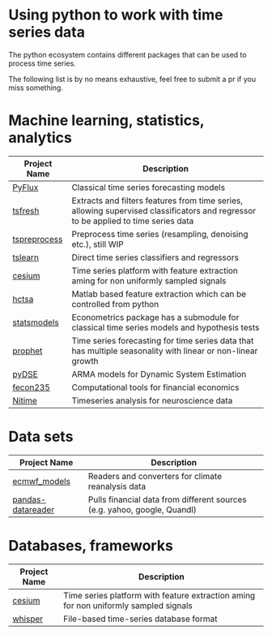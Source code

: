 # Using python to work with time series data

The python ecosystem contains different packages that can be used to process time series. 

The following list is by no means exhaustive, feel free to submit a pr if you miss something.

# Machine learning, statistics, analytics

| Project Name | Description |
| ------- | ------ |
| [PyFlux](https://github.com/RJT1990/pyflux) | Classical time series forecasting models |
| [tsfresh](https://github.com/blue-yonder/tsfresh) | Extracts and filters features from time series, allowing supervised classificators and regressor to be applied to time series data |
| [tspreprocess](https://github.com/MaxBenChrist/tspreprocess) | Preprocess time series (resampling, denoising etc.), still WIP |
| [tslearn](https://github.com/rtavenar/tslearn) | Direct time series classifiers and regressors |
| [cesium](https://github.com/cesium-ml/cesium) | Time series platform with feature extraction aming for non uniformly sampled signals |
| [hctsa](https://github.com/benfulcher/hctsa) | Matlab based feature extraction which can be controlled from python |
| [statsmodels](https://github.com/statsmodels/statsmodels) | Econometrics package has a submodule for classical time series models and hypothesis tests |
| [prophet](https://github.com/facebookincubator/prophet) |  Time series forecasting for time series data that has multiple seasonality with linear or non-linear growth |
| [pyDSE](https://github.com/blue-yonder/pydse) |  ARMA models for Dynamic System Estimation |
| [fecon235](https://github.com/rsvp/fecon235) |  Computational tools for financial economics |  
| [Nitime](https://github.com/nipy/nitime) |  Timeseries analysis for neuroscience data |  

# Data sets
| Project Name | Description |
| ------- | ------ |
| [ecmwf_models](https://github.com/TUW-GEO/ecmwf_models) | Readers and converters for climate reanalysis data |
| [pandas-datareader](https://github.com/pydata/pandas-datareader) | Pulls financial data from different sources (e.g. yahoo, google, Quandl) |

# Databases, frameworks
| Project Name | Description |
| ------- | ------ |
| [cesium](https://github.com/cesium-ml/cesium) | Time series platform with feature extraction aming for non uniformly sampled signals |
| [whisper](https://github.com/graphite-project/whisper) | File-based time-series database format |
